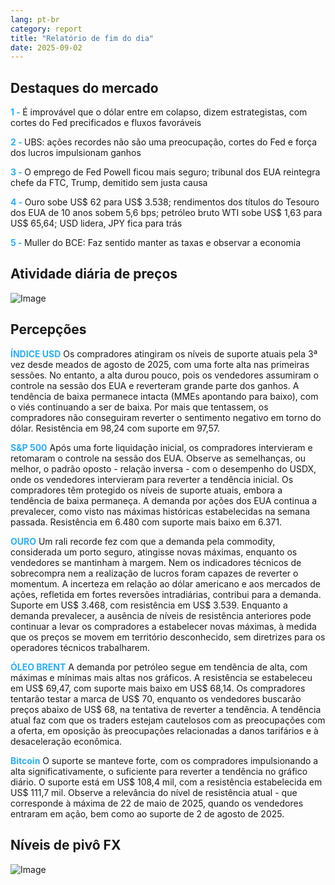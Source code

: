 ```yaml
---
lang: pt-br
category: report
title: "Relatório de fim do dia"
date: 2025-09-02
---
```



<h2>Destaques do mercado</h2>
<strong style="color: #2caef7;">1 - </strong> É improvável que o dólar entre em colapso, dizem estrategistas, com cortes do Fed precificados e fluxos favoráveis


<strong style="color: #2caef7;">2 - </strong> UBS: ações recordes não são uma preocupação, cortes do Fed e força dos lucros impulsionam ganhos

<strong style="color: #2caef7;">3 - </strong> O emprego de Fed Powell ficou mais seguro; tribunal dos EUA reintegra chefe da FTC, Trump, demitido sem justa causa

<strong style="color: #2caef7;">4 - </strong> Ouro sobe US$ 62 para US$ 3.538; rendimentos dos títulos do Tesouro dos EUA de 10 anos sobem 5,6 bps; petróleo bruto WTI sobe US$ 1,63 para US$ 65,64; USD lidera, JPY fica para trás

<strong style="color: #2caef7;">5 - </strong> Muller do BCE: Faz sentido manter as taxas e observar a economia



<h2>Atividade diária de preços</h2>
<img src="https://markleighedu.github.io/img/Sep-2025/02-Sep-2025/price.jpg" alt="Image"/>

<h2>Percepções</h2>
<strong style="color: #2caef7;">ÍNDICE USD</strong> Os compradores atingiram os níveis de suporte atuais pela 3ª vez desde meados de agosto de 2025, com uma forte alta nas primeiras sessões. No entanto, a alta durou pouco, pois os vendedores assumiram o controle na sessão dos EUA e reverteram grande parte dos ganhos. A tendência de baixa permanece intacta (MMEs apontando para baixo), com o viés continuando a ser de baixa. Por mais que tentassem, os compradores não conseguiram reverter o sentimento negativo em torno do dólar. Resistência em 98,24 com suporte em 97,57.

<strong style="color: #2caef7;">S&P 500</strong> Após uma forte liquidação inicial, os compradores intervieram e retomaram o controle na sessão dos EUA. Observe as semelhanças, ou melhor, o padrão oposto - relação inversa - com o desempenho do USDX, onde os vendedores intervieram para reverter a tendência inicial. Os compradores têm protegido os níveis de suporte atuais, embora a tendência de baixa permaneça. A demanda por ações dos EUA continua a prevalecer, como visto nas máximas históricas estabelecidas na semana passada. Resistência em 6.480 com suporte mais baixo em 6.371.

<strong style="color: #2caef7;">OURO</strong> Um rali recorde fez com que a demanda pela commodity, considerada um porto seguro, atingisse novas máximas, enquanto os vendedores se mantinham à margem. Nem os indicadores técnicos de sobrecompra nem a realização de lucros foram capazes de reverter o momentum. A incerteza em relação ao dólar americano e aos mercados de ações, refletida em fortes reversões intradiárias, contribui para a demanda. Suporte em US$ 3.468, com resistência em US$ 3.539. Enquanto a demanda prevalecer, a ausência de níveis de resistência anteriores pode continuar a levar os compradores a estabelecer novas máximas, à medida que os preços se movem em território desconhecido, sem diretrizes para os operadores técnicos trabalharem.

<strong style="color: #2caef7;">ÓLEO BRENT</strong> A demanda por petróleo segue em tendência de alta, com máximas e mínimas mais altas nos gráficos. A resistência se estabeleceu em US$ 69,47, com suporte mais baixo em US$ 68,14. Os compradores tentarão testar a marca de US$ 70, enquanto os vendedores buscarão preços abaixo de US$ 68, na tentativa de reverter a tendência. A tendência atual faz com que os traders estejam cautelosos com as preocupações com a oferta, em oposição às preocupações relacionadas a danos tarifários e à desaceleração econômica.

<strong style="color: #2caef7;">Bitcoin</strong> O suporte se manteve forte, com os compradores impulsionando a alta significativamente, o suficiente para reverter a tendência no gráfico diário. O suporte está em US$ 108,4 mil, com a resistência estabelecida em US$ 111,7 mil. Observe a relevância do nível de resistência atual - que corresponde à máxima de 22 de maio de 2025, quando os vendedores entraram em ação, bem como ao suporte de 2 de agosto de 2025.



<h2>Níveis de pivô FX</h2>
<img src="https://markleighedu.github.io/img/Sep-2025/02-Sep-2025/pivot.jpg" alt="Image"/>